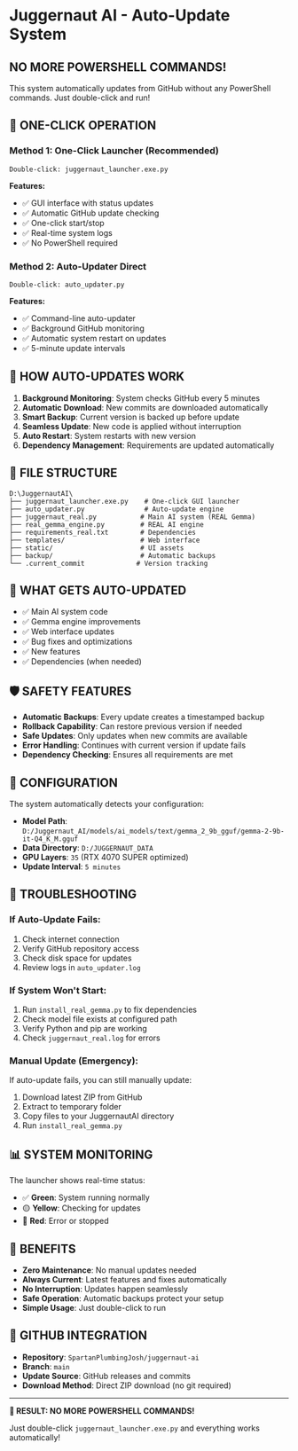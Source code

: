 # Juggernaut AI - Auto-Update System

## NO MORE POWERSHELL COMMANDS!

This system automatically updates from GitHub without any PowerShell commands. Just double-click and run!

## 🚀 ONE-CLICK OPERATION

### Method 1: One-Click Launcher (Recommended)
```
Double-click: juggernaut_launcher.exe.py
```

**Features:**
- ✅ GUI interface with status updates
- ✅ Automatic GitHub update checking
- ✅ One-click start/stop
- ✅ Real-time system logs
- ✅ No PowerShell required

### Method 2: Auto-Updater Direct
```
Double-click: auto_updater.py
```

**Features:**
- ✅ Command-line auto-updater
- ✅ Background GitHub monitoring
- ✅ Automatic system restart on updates
- ✅ 5-minute update intervals

## 🔄 HOW AUTO-UPDATES WORK

1. **Background Monitoring**: System checks GitHub every 5 minutes
2. **Automatic Download**: New commits are downloaded automatically
3. **Smart Backup**: Current version is backed up before update
4. **Seamless Update**: New code is applied without interruption
5. **Auto Restart**: System restarts with new version
6. **Dependency Management**: Requirements are updated automatically

## 📁 FILE STRUCTURE

```
D:\JuggernautAI\
├── juggernaut_launcher.exe.py    # One-click GUI launcher
├── auto_updater.py               # Auto-update engine
├── juggernaut_real.py           # Main AI system (REAL Gemma)
├── real_gemma_engine.py         # REAL AI engine
├── requirements_real.txt        # Dependencies
├── templates/                   # Web interface
├── static/                      # UI assets
├── backup/                      # Automatic backups
└── .current_commit             # Version tracking
```

## 🎯 WHAT GETS AUTO-UPDATED

- ✅ Main AI system code
- ✅ Gemma engine improvements
- ✅ Web interface updates
- ✅ Bug fixes and optimizations
- ✅ New features
- ✅ Dependencies (when needed)

## 🛡️ SAFETY FEATURES

- **Automatic Backups**: Every update creates a timestamped backup
- **Rollback Capability**: Can restore previous version if needed
- **Safe Updates**: Only updates when new commits are available
- **Error Handling**: Continues with current version if update fails
- **Dependency Checking**: Ensures all requirements are met

## 🔧 CONFIGURATION

The system automatically detects your configuration:

- **Model Path**: `D:/Juggernaut_AI/models/ai_models/text/gemma_2_9b_gguf/gemma-2-9b-it-Q4_K_M.gguf`
- **Data Directory**: `D:/JUGGERNAUT_DATA`
- **GPU Layers**: `35` (RTX 4070 SUPER optimized)
- **Update Interval**: `5 minutes`

## 🚨 TROUBLESHOOTING

### If Auto-Update Fails:
1. Check internet connection
2. Verify GitHub repository access
3. Check disk space for updates
4. Review logs in `auto_updater.log`

### If System Won't Start:
1. Run `install_real_gemma.py` to fix dependencies
2. Check model file exists at configured path
3. Verify Python and pip are working
4. Check `juggernaut_real.log` for errors

### Manual Update (Emergency):
If auto-update fails, you can still manually update:
1. Download latest ZIP from GitHub
2. Extract to temporary folder
3. Copy files to your JuggernautAI directory
4. Run `install_real_gemma.py`

## 📊 SYSTEM MONITORING

The launcher shows real-time status:
- ✅ **Green**: System running normally
- 🟡 **Yellow**: Checking for updates
- 🔴 **Red**: Error or stopped

## 🎉 BENEFITS

- **Zero Maintenance**: No manual updates needed
- **Always Current**: Latest features and fixes automatically
- **No Interruption**: Updates happen seamlessly
- **Safe Operation**: Automatic backups protect your setup
- **Simple Usage**: Just double-click to run

## 🔗 GITHUB INTEGRATION

- **Repository**: `SpartanPlumbingJosh/juggernaut-ai`
- **Branch**: `main`
- **Update Source**: GitHub releases and commits
- **Download Method**: Direct ZIP download (no git required)

---

**🎯 RESULT: NO MORE POWERSHELL COMMANDS!**

Just double-click `juggernaut_launcher.exe.py` and everything works automatically!

